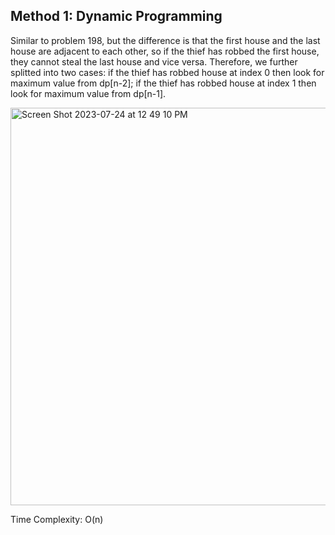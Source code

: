 ## Method 1: Dynamic Programming 

Similar to problem 198, but the difference is that the first house and the last house are adjacent to each other, so if the thief has 
robbed the first house, they cannot steal the last house and vice versa. Therefore, we further splitted into two cases: if the thief 
has robbed house at index 0 then look for maximum value from dp[n-2]; if the thief has robbed house at index 1 then look for maximum 
value from dp[n-1].

<img width="636" alt="Screen Shot 2023-07-24 at 12 49 10 PM" src="https://github.com/MaiJi97/Leetcode/assets/106039830/b8e447c0-85d1-4f25-8888-abe8b0c6c90e.png">

Time Complexity: O(n)

